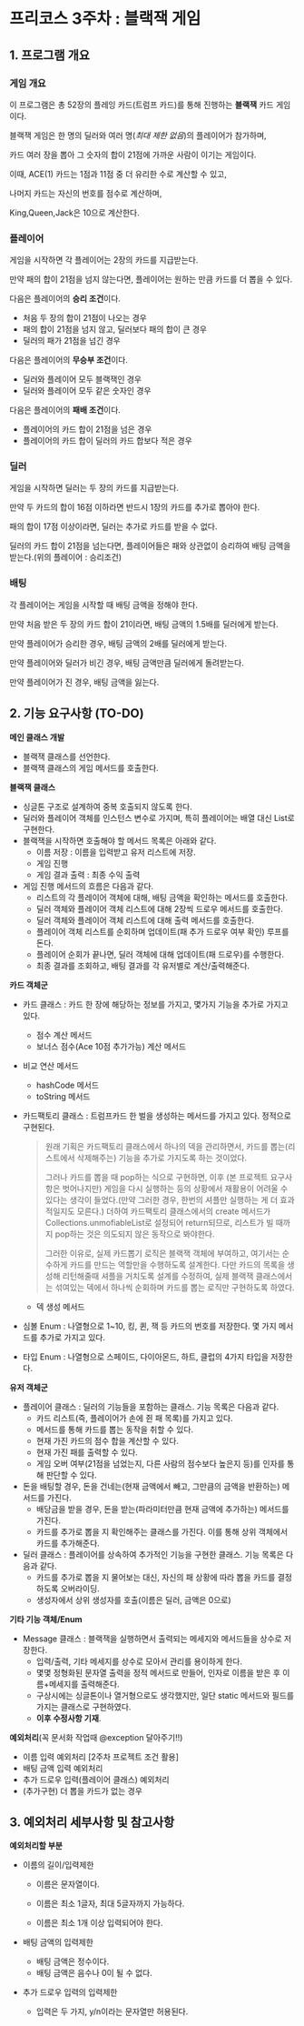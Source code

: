 # 프리코스 3주차 : 블랙잭 게임



## 1. 프로그램 개요



### 게임 개요

이 프로그램은 총 52장의 플레잉 카드(트럼프 카드)를 통해 진행하는 **블랙잭** 카드 게임 이다.

블랙잭 게임은 한 명의 딜러와 여러 명(*최대 제한 없음*)의 플레이어가 참가하며,

카드 여러 장을 뽑아 그 숫자의 합이 21점에 가까운 사람이 이기는 게임이다.

이때, ACE(1) 카드는 1점과 11점 중 더 유리한 수로 계산할 수 있고,

나머지 카드는 자신의 번호를 점수로 계산하며,

King,Queen,Jack은 10으로 계산한다.



### 플레이어

게임을 시작하면 각 플레이어는 2장의 카드를 지급받는다.

만약 패의 합이 21점을 넘지 않는다면, 플레이어는 원하는 만큼 카드를 더 뽑을 수 있다.

다음은 플레이어의 **승리 조건**이다.

- 처음 두 장의 합이 21점이 나오는 경우
- 패의 합이 21점을 넘지 않고, 딜러보다 패의 합이 큰 경우
- 딜러의 패가 21점을 넘긴 경우

다음은 플레이어의 **무승부 조건**이다.

- 딜러와 플레이어 모두 블랙잭인 경우
- 딜러와 플레이어 모두 같은 숫자인 경우

다음은 플레이어의 **패배 조건**이다.

- 플레이어의 카드 합이 21점을 넘은 경우
- 플레이어의 카드 합이 딜러의 카드 합보다 적은 경우



### 딜러

게임을 시작하면 딜러는 두 장의 카드를 지급받는다.

만약 두 카드의 합이 16점 이하라면 반드시 1장의 카드를 추가로 뽑아야 한다.

패의 합이 17점 이상이라면, 딜러는 추가로 카드를 받을 수 없다.

딜러의 카드 합이 21점을 넘는다면, 플레이어들은 패와 상관없이 승리하여 배팅 금액을 받는다.(위의 플레이어 : 승리조건)



### 배팅

각 플레이어는 게임을 시작할 때 배팅 금액을 정해야 한다.

만약 처음 받은 두 장의 카드 합이 21이라면, 배팅 금액의 1.5배를 딜러에게 받는다.

만약 플레이어가 승리한 경우, 배팅 금액의 2배를 딜러에게 받는다.

만약 플레이어와 딜러가 비긴 경우, 배팅 금액만큼 딜러에게 돌려받는다.

만약 플레이어가 진 경우, 배팅 금액을 잃는다.





## 2. 기능 요구사항 (TO-DO)



**메인 클래스 개발**

- 블랙잭 클래스를 선언한다.
- 블랙잭 클래스의 게임 메서드를 호출한다.



**블랙잭 클래스**

- 싱글톤 구조로 설계하여 중복 호출되지 않도록 한다.
- 딜러와 플레이어 객체를 인스턴스 변수로 가지며, 특히 플레이어는 배열 대신 List로 구현한다.
- 블랙잭을 시작하면 호출해야 할 메서드 목록은 아래와 같다.
  - 이름 저장 : 이름을 입력받고 유저 리스트에 저장. 
  - 게임 진행
  - 게임 결과 출력 : 최종 수익 출력
- 게임 진행 메서드의 흐름은 다음과 같다.
  - 리스트의 각 플레이어 객체에 대해, 배팅 금액을 확인하는 메서드를 호출한다.
  - 딜러 객체와 플레이어 객체 리스트에 대해 2장씩 드로우 메서드를 호출한다.
  - 딜러 객체와 플레이어 객체 리스트에 대해 출력 메서드를 호출한다.
  - 플레이어 객체 리스트를 순회하며 업데이트(패 추가 드로우 여부 확인) 루프를 돈다.
  - 플레이어 순회가 끝나면, 딜러 객체에 대해 업데이트(패 드로우)를 수행한다.
  - 최종 결과를 조회하고, 배팅 결과를 각 유저별로 계산/출력해준다.



**카드 객체군**

- 카드 클래스 : 카드 한 장에 해당하는 정보를 가지고, 몇가지 기능을 추가로 가지고 있다.
  
  - 점수 계산 메서드
  - 보너스 점수(Ace 10점 추가가능) 계산 메서드
- 비교 연산 메서드
  - hashCode 메서드
  - toString 메서드
  
- 카드팩토리 클래스 : 트럼프카드 한 벌을 생성하는 메서드를 가지고 있다. 정적으로 구현된다.

  > 원래 기획은 카드팩토리 클래스에서 하나의 덱을 관리하면서, 카드를 뽑는(리스트에서 삭제해주는) 기능을 추가로 가지도록 하는 것이었다.
  >
  > 그러나 카드를 뽑을 때 pop하는 식으로 구현하면, 이후 (본 프로젝트 요구사항은 벗어나지만) 게임을 다시 실행하는 등의 상황에서 재활용이 어려울 수 있다는 생각이 들었다.(만약 그러한 경우, 한번의 셔플만 실행하는 게 더 효과적일지도 모른다.)
  > 더하여 카드팩토리 클래스에서의 create 메서드가 Collections.unmofiableList로 설정되어 return되므로, 리스트가 빌 때까지 pop하는 것은 의도되지 않은 동작으로 봐야한다.
  >
  > 그러한 이유로, 실제 카드뽑기 로직은 블랙잭 객체에 부여하고, 여기서는 순수하게 카드를 만드는 역할만을 수행하도록 설계한다. 다만 카드의 목록을 생성해 리턴해줄때 셔플을 거치도록 설계를 수정하여, 실제 블랙잭 클래스에서는 섞여있는 덱에서 하나씩 순회하며 카드를 뽑는 로직만 구현하도록 하였다.

  - 덱 생성 메서드

- 심볼 Enum : 나열형으로 1~10, 킹, 퀸, 잭 등 카드의 번호를 저장한다. 몇 가지 메서드를 추가로 가지고 있다.

- 타입 Enum : 나열형으로 스페이드, 다이아몬드, 하트, 클럽의 4가지 타입을 저장한다.



**유저 객체군**

- 플레이어 클래스 : 딜러의 기능들을 포함하는 클래스. 기능 목록은 다음과 같다.
  - 카드 리스트(즉, 플레이어가 손에 쥔 패 목록)를 가지고 있다.
  - 메서드를 통해 카드를 뽑는 동작을 취할 수 있다.
  - 현재 가진 카드의 점수 합을 계산할 수 있다.
  - 현재 가진 패를 출력할 수 있다.
  - 게임 오버 여부(21점을 넘었는지, 다른 사람의 점수보다 높은지 등)를 인자를 통해 판단할 수 있다.
- 돈을 배팅할 경우, 돈을 건네는(현재 금액에서 빼고, 그만큼의 금액을 반환하는) 메서드를 가진다.
  - 배당금을 받을 경우, 돈을 받는(파라미터만큼 현재 금액에 추가하는) 메서드를 가진다.
  - 카드를 추가로 뽑을 지 확인해주는 클래스를 가진다. 이를 통해 상위 객체에서 카드를 추가해준다.
- 딜러 클래스 : 플레이어를 상속하여 추가적인 기능을 구현한 클래스. 기능 목록은 다음과 같다.
  - 카드를 추가로 뽑을 지 물어보는 대신, 자신의 패 상황에 따라 뽑을 카드를 결정하도록 오버라이딩.
  - 생성자에서 상위 생성자를 호출(이름은 딜러, 금액은 0으로)

**기타 기능 객체/Enum**

- Message 클래스 : 블랙잭을 실행하면서 출력되는 메세지와 메서드들을 상수로 저장한다.
  - 입력/출력, 기타 메세지를 상수로 모아서 관리를 용이하게 한다.
  - 몇몇 정형화된 문자열 출력을 정적 메서드로 만들어, 인자로 이름을 받은 후 이름+메세지를 출력해준다. 
  - 구상시에는 싱글톤이나 열거형으로도 생각했지만, 일단 static 메서드와 필드를 가지는 클래스로 구현하였다. 
  - **이후 수정사항 기재**.



**예외처리**(꼭 문서화 작업때 @exception 달아주기!!)

- 이름 입력 예외처리 [2주차 프로젝트 조건 활용]
- 배팅 금액 입력 예외처리
- 추가 드로우 입력(플레이어 클래스) 예외처리
- (추가구현) 더 뽑을 카드가 없는 경우



## 3. 예외처리 세부사항 및 참고사항

**예외처리할 부분**

- 이름의 길이/입력제한

  - 이름은 문자열이다.

  - 이름은 최소 1글자, 최대 5글자까지 가능하다.
  - 이름은 최소 1개 이상 입력되어야 한다.

- 배팅 금액의 입력제한
  - 배팅 금액은 정수이다.
  - 배팅 금액은 음수나 0이 될 수 없다.

- 추가 드로우 입력의 입력제한
  - 입력은 두 가지, y/n이라는 문자열만 허용된다.
